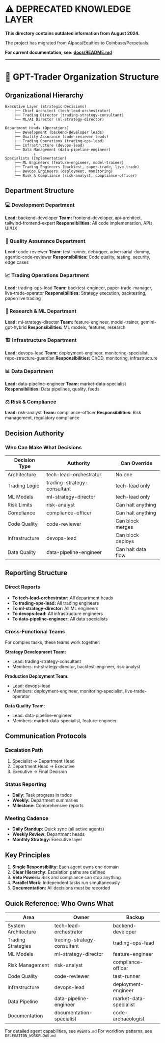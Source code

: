 # ⚠️ DEPRECATED KNOWLEDGE LAYER

**This directory contains outdated information from August 2024.**

The project has migrated from Alpaca/Equities to Coinbase/Perpetuals.

**For current documentation, see: [docs/README.md](../docs/README.md)**

---

# 🏢 GPT-Trader Organization Structure

## Organizational Hierarchy

```
Executive Layer (Strategic Decisions)
    ├── Chief Architect (tech-lead-orchestrator)
    ├── Trading Director (trading-strategy-consultant)
    └── ML/AI Director (ml-strategy-director)
             ↓
Department Heads (Operations)
    ├── Development (backend-developer leads)
    ├── Quality Assurance (code-reviewer leads)
    ├── Trading Operations (trading-ops-lead)
    ├── Infrastructure (devops-lead)
    └── Data Management (data-pipeline-engineer)
             ↓
Specialists (Implementation)
    ├── ML Engineers (feature-engineer, model-trainer)
    ├── Trading Engineers (backtest, paper-trade, live-trade)
    ├── DevOps Engineers (deployment, monitoring)
    └── Risk & Compliance (risk-analyst, compliance-officer)
```

## Department Structure

### 💻 Development Department
**Lead:** backend-developer
**Team:** frontend-developer, api-architect, tailwind-frontend-expert
**Responsibilities:** All code implementation, APIs, UI/UX

### 🧪 Quality Assurance Department  
**Lead:** code-reviewer
**Team:** test-runner, debugger, adversarial-dummy, agentic-code-reviewer
**Responsibilities:** Code quality, testing, security, edge cases

### 📈 Trading Operations Department
**Lead:** trading-ops-lead
**Team:** backtest-engineer, paper-trade-manager, live-trade-operator
**Responsibilities:** Strategy execution, backtesting, paper/live trading

### 🔬 Research & ML Department
**Lead:** ml-strategy-director
**Team:** feature-engineer, model-trainer, gemini-gpt-hybrid
**Responsibilities:** ML models, features, research

### 🏗️ Infrastructure Department
**Lead:** devops-lead
**Team:** deployment-engineer, monitoring-specialist, repo-structure-guardian
**Responsibilities:** CI/CD, monitoring, infrastructure

### 📊 Data Department
**Lead:** data-pipeline-engineer
**Team:** market-data-specialist
**Responsibilities:** Data pipelines, quality, feeds

### ⚖️ Risk & Compliance
**Lead:** risk-analyst
**Team:** compliance-officer
**Responsibilities:** Risk management, regulatory compliance

## Decision Authority

### Who Can Make What Decisions

| Decision Type | Authority | Can Override |
|--------------|-----------|--------------|
| Architecture | tech-lead-orchestrator | No one |
| Trading Logic | trading-strategy-consultant | tech-lead only |
| ML Models | ml-strategy-director | tech-lead only |
| Risk Limits | risk-analyst | Can halt anything |
| Compliance | compliance-officer | Can halt anything |
| Code Quality | code-reviewer | Can block merges |
| Infrastructure | devops-lead | Can block deploys |
| Data Quality | data-pipeline-engineer | Can halt data flow |

## Reporting Structure

### Direct Reports
- **To tech-lead-orchestrator:** All department heads
- **To trading-ops-lead:** All trading engineers
- **To ml-strategy-director:** All ML engineers
- **To devops-lead:** All infrastructure engineers
- **To data-pipeline-engineer:** All data specialists

### Cross-Functional Teams
For complex tasks, these teams work together:

**Strategy Development Team:**
- Lead: trading-strategy-consultant
- Members: ml-strategy-director, backtest-engineer, risk-analyst

**Production Deployment Team:**
- Lead: devops-lead
- Members: deployment-engineer, monitoring-specialist, live-trade-operator

**Data Quality Team:**
- Lead: data-pipeline-engineer
- Members: market-data-specialist, feature-engineer

## Communication Protocols

### Escalation Path
1. Specialist → Department Head
2. Department Head → Executive
3. Executive → Final Decision

### Status Reporting
- **Daily:** Task progress in todos
- **Weekly:** Department summaries
- **Milestone:** Comprehensive reports

### Meeting Cadence
- **Daily Standup:** Quick sync (all active agents)
- **Weekly Review:** Department heads
- **Monthly Strategy:** Executive layer

## Key Principles

1. **Single Responsibility:** Each agent owns one domain
2. **Clear Hierarchy:** Escalation paths are defined
3. **Veto Powers:** Risk and compliance can stop anything
4. **Parallel Work:** Independent tasks run simultaneously
5. **Documentation:** All decisions must be recorded

## Quick Reference: Who Owns What

| Area | Owner | Backup |
|------|-------|--------|
| System Architecture | tech-lead-orchestrator | backend-developer |
| Trading Strategies | trading-strategy-consultant | trading-ops-lead |
| ML Models | ml-strategy-director | feature-engineer |
| Risk Management | risk-analyst | compliance-officer |
| Code Quality | code-reviewer | test-runner |
| Infrastructure | devops-lead | deployment-engineer |
| Data Pipeline | data-pipeline-engineer | market-data-specialist |
| Documentation | documentation-specialist | code-archaeologist |

For detailed agent capabilities, see `AGENTS.md`
For workflow patterns, see `DELEGATION_WORKFLOWS.md`